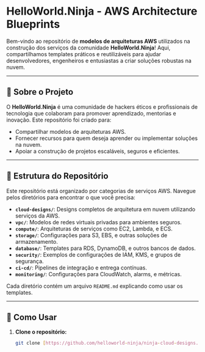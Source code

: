 # HelloWorld.Ninja - AWS Architecture Blueprints

Bem-vindo ao repositório de **modelos de arquiteturas AWS** utilizados na construção dos serviços da comunidade **HelloWorld.Ninja**! Aqui, compartilhamos templates práticos e reutilizáveis para ajudar desenvolvedores, engenheiros e entusiastas a criar soluções robustas na nuvem.

---

## 🚀 Sobre o Projeto

O **HelloWorld.Ninja** é uma comunidade de hackers éticos e profissionais de tecnologia que colaboram para promover aprendizado, mentorias e inovação. Este repositório foi criado para:

- Compartilhar modelos de arquiteturas AWS.
- Fornecer recursos para quem deseja aprender ou implementar soluções na nuvem.
- Apoiar a construção de projetos escaláveis, seguros e eficientes.

---

## 📂 Estrutura do Repositório

Este repositório está organizado por categorias de serviços AWS. Navegue pelos diretórios para encontrar o que você precisa:

- **`cloud-designs/`**: Designs completos de arquitetura em nuvem utilizando serviços da AWS.
- **`vpc/`**: Modelos de redes virtuais privadas para ambientes seguros.
- **`compute/`**: Arquiteturas de serviços como EC2, Lambda, e ECS.
- **`storage/`**: Configurações para S3, EBS, e outras soluções de armazenamento.
- **`database/`**: Templates para RDS, DynamoDB, e outros bancos de dados.
- **`security/`**: Exemplos de configurações de IAM, KMS, e grupos de segurança.
- **`ci-cd/`**: Pipelines de integração e entrega contínuas.
- **`monitoring/`**: Configurações para CloudWatch, alarms, e métricas.

Cada diretório contém um arquivo `README.md` explicando como usar os templates.

---

## 🌟 Como Usar

1. **Clone o repositório:**
   ```bash
   git clone [https://github.com/helloworld-ninja/ninja-cloud-designs.git](https://github.com/HelloWorld-Ninja/ninja-aws-cloud-architectures.git)
